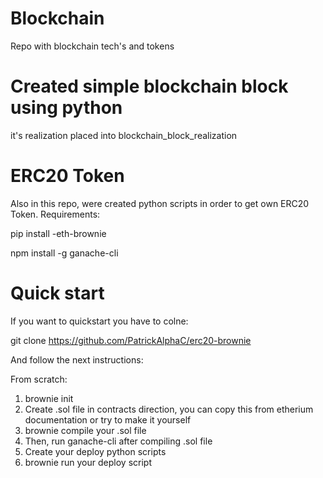 # Blockchain
Repo with blockchain tech's and tokens

# Created simple blockchain block using python
it's realization placed into blockchain_block_realization

# ERC20 Token
Also in this repo, were created python scripts in order to get own ERC20 Token.
Requirements:

  pip install -eth-brownie 
  
  npm install -g ganache-cli

# Quick start
If you want to quickstart you have to colne:

git clone https://github.com/PatrickAlphaC/erc20-brownie

And follow the next instructions:

From scratch:
1) brownie init
2) Create .sol file in contracts direction, you can copy this from etherium documentation or try to make it yourself
3) brownie compile your .sol file
4) Then, run ganache-cli after compiling .sol file
5) Create your deploy python scripts 
6) brownie run your deploy script

